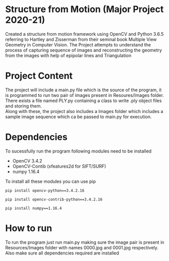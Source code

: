 # Structure from Motion (Major Project 2020-21)
Created a structure from motion framework using OpenCV and Python 3.6.5 referring to Hartley and Zisserman from their seminal book Multiple View Geometry in Computer
Vision. The Project attempts to understand the process of capturing sequence of images and reconstructing the geometry from the images with help of epipolar lines and Triangulation

# Project Content
The project will include a main.py file which is the source of the program, it is programmed to run two pair of images present in Resoures/Images folder. There exists a file named PLY.py containing a class to write .ply object files and storing them.<br>
Along with these, the project also includes a Images folder which includes a sample image sequence which ca be passed to main.py for execution.

# Dependencies
To sucessfully run the program following modules need to be installed
- OpenCV 3.4.2
- OpenCV-Contib (xfeatures2d for SIFT/SURF)
- numpy 1.16.4

To install all these modules you can use pip
```
pip install opencv-python==3.4.2.16
```
```
pip install opencv-contrib-python==3.4.2.16
```
```
pip install numpy==1.16.4 
```

# How to run
To run the program just run main.py making sure the image pair is present in Resources/Images folder with names 0000.jpg and 0001.jpg respectively. Also make sure all dependencies required are installed
